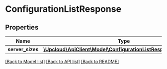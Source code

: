 # ConfigurationListResponse

## Properties
Name | Type | Description | Notes
------------ | ------------- | ------------- | -------------
**server_sizes** | [**\Upcloud\ApiClient\Model\ConfigurationListResponseServerSizes**](ConfigurationListResponseServerSizes.md) |  | [optional] 

[[Back to Model list]](../README.md#documentation-for-models) [[Back to API list]](../README.md#documentation-for-api-endpoints) [[Back to README]](../README.md)


